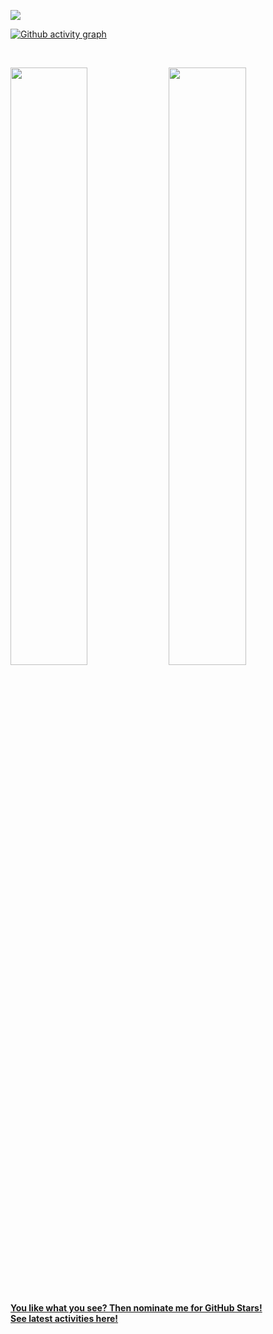 <a href="https://AK1.io" rel="akshay2211">![](https://raw.githubusercontent.com/wagaana/akshay2211.github.io/master/img/banner_dark.png)</a>


[![Github activity graph](https://activity-graph.herokuapp.com/graph?username=wagaana&theme=react-dark&hide_border=true&color=BDDFFF&line=6E93B5&point=BDDFFF)](https://git.io/wagaana&hide_border=true)

<br/>
<p align="left">
  <img width="49.5%" src="https://github-readme-stats.vercel.app/api/?username=wagaana&theme=prussian&show_icons=true&count_private=true&hide_border=true" />
    <img width="49.5%" src="http://github-readme-streak-stats.herokuapp.com?user=akshay2211&theme=prussian&hide_border=true" />
</p>
<br>

[**You like what you see? Then nominate me for GitHub Stars!**](https://stars.github.com/nominate/)<br/>
[**See latest activities here!**](https://gitstalk.netlify.app/akshay2211) 

